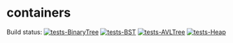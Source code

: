 # containers

Build status:
[![tests-BinaryTree](https://github.com/nmpatterson22/Week-08/actions/workflows/tests-binarytree.yml/badge.svg)](https://github.com/nmpatterson22/Week-08/actions/workflows/tests-binarytree.yml)
[![tests-BST](https://github.com/nmpatterson22/Week-08/workflows/tests-BST/badge.svg)](https://github.com/nmpatterson22/Week-08/actions?query=workflow%3Atests-BST)
[![tests-AVLTree](https://github.com/nmpatterson22/Week-08/actions/workflows/tests-AVLTree.yml/badge.svg)](https://github.com/nmpatterson22/Week-08/actions/workflows/tests-AVLTree.yml)
[![tests-Heap](https://github.com/nmpatterson22/Week-08/actions/workflows/heap.yml/badge.svg)](https://github.com/nmpatterson22/Week-08/actions/workflows/heap.yml)

